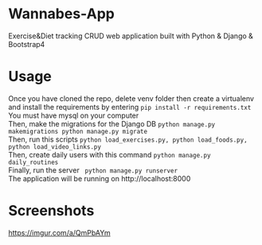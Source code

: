 # Wannabes-App
Exercise&Diet tracking CRUD web application built with Python & Django & Bootstrap4
# Usage
Once you have cloned the repo, delete venv folder then create a virtualenv and install the requirements by entering ```pip install -r requirements.txt``` <br/>
You must have mysql on your computer <br/>
Then, make the migrations for the Django DB ```python manage.py makemigrations python manage.py migrate``` <br/>
Then, run this scripts ```python load_exercises.py, python load_foods.py, python load_video_links.py```    <br/> 
Then, create daily users with this command ```python manage.py daily_routines```  <br/>
Finally, run the server ``` python manage.py runserver```  <br/>
The application will be running on http://localhost:8000  <br/>
# Screenshots
https://imgur.com/a/QmPbAYm
